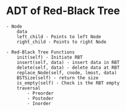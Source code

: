 # ADT of Red-Black Tree
    - Node
        data
        left_child - Points to left Node
        right_child - Points to right Node

    - Red-Black Tree Functions
        init(self) - Initiate RBT 
        insert(self, data) - insert data in RBT
        delete(self, data) - delete data at RBT
        replace_Node(self, cnode, lmost, data)
        BSTSize(self) - return the size
        is_empty(self) - Check is the RBT empty
        traversal
            - Preorder
            - Postoder
            - Inorder
